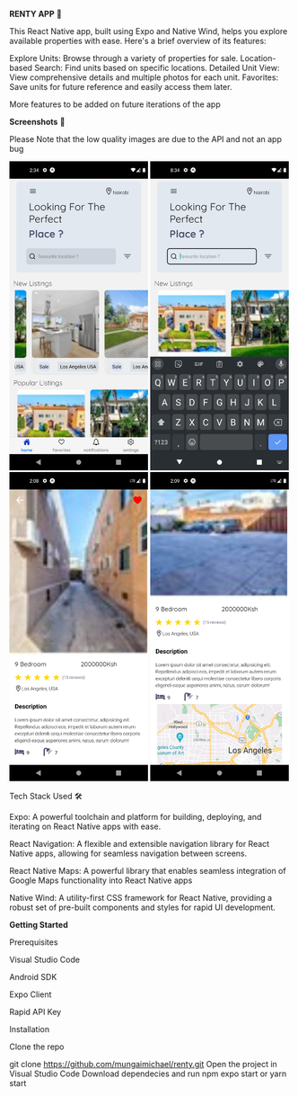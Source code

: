 
**RENTY APP** 📱

 This React Native app, built using Expo and Native Wind, helps you explore available properties with ease. Here's a brief overview of its features:

Explore Units: Browse through a variety of properties for sale.
Location-based Search: Find units based on specific locations.
Detailed Unit View: View comprehensive details and multiple photos for each unit.
Favorites: Save units for future reference and easily access them later.

More features to be added on future iterations of the app

**Screenshots** 📸

Please Note that the low quality images are due to the API and not an app bug

<div
  style={display:'flex', flex-direction:'row'}
 >
<img src="./images/1.png" alt="Home" title="Optional title" height="550">
 
<img src="./images/2.png" alt="Home" title="Optional title" height="550">
<img src="./images/3.png" alt="Home" title="Optional title" height="550">
<img src="./images/4.png" alt="Home" title="Optional title" height="550">

 
</div>

Tech Stack Used 🛠️

Expo: A powerful toolchain and platform for building, deploying, and iterating on React Native apps with ease.

React Navigation: A flexible and extensible navigation library for React Native apps, allowing for seamless navigation between screens.

React Native Maps: A powerful library that enables seamless integration of Google Maps functionality into React Native apps

Native Wind: A utility-first CSS framework for React Native, providing a robust set of pre-built components and styles for rapid UI development.

**Getting Started**

Prerequisites

Visual Studio Code

Android SDK

Expo Client

Rapid API Key

Installation

Clone the repo

git clone https://github.com/mungaimichael/renty.git
Open the project in Visual Studio Code
Download dependecies and run npm expo start or yarn start

